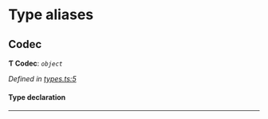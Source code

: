 

# Type aliases

<a id="codec"></a>

##  Codec

**Ƭ Codec**: *`object`*

*Defined in [types.ts:5](https://github.com/polkadot-js/common/blob/179aa84/packages/trie-codec/src/types.ts#L5)*

#### Type declaration

___

